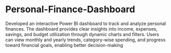 # Personal-Finance-Dashboard
Developed an interactive Power BI dashboard to track and analyze personal finances. The dashboard provides clear insights into income, expenses, savings, and budget utilization through dynamic charts and filters. Users can view monthly and yearly trends, category-wise spending, and progress toward financial goals, enabling better decision-making
